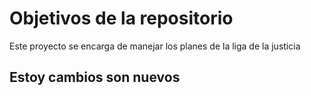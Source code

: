 # Objetivos de la repositorio

Este proyecto se encarga de manejar los planes de la liga de la justicia

## Estoy cambios son nuevos
